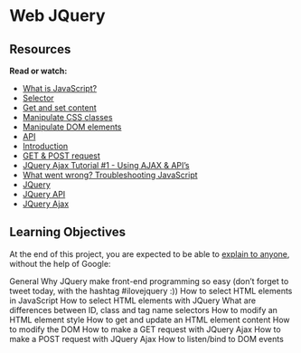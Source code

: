 # Web JQuery
## Resources
**Read or watch:**

- [What is JavaScript?]()
- [Selector]()
- [Get and set content]()
- [Manipulate CSS classes]()
- [Manipulate DOM elements]()
- [API]()
- [Introduction]()
- [GET & POST request]()
- [JQuery Ajax Tutorial #1 - Using AJAX & API’s]()
- [What went wrong? Troubleshooting JavaScript]()
- [JQuery]()
- [JQuery API]()
- [JQuery Ajax]()

## Learning Objectives
At the end of this project, you are expected to be able to [explain to anyone](), without the help of Google:

General
Why JQuery make front-end programming so easy (don’t forget to tweet today, with the hashtag #ilovejquery :))
How to select HTML elements in JavaScript
How to select HTML elements with JQuery
What are differences between ID, class and tag name selectors
How to modify an HTML element style
How to get and update an HTML element content
How to modify the DOM
How to make a GET request with JQuery Ajax
How to make a POST request with JQuery Ajax
How to listen/bind to DOM events
